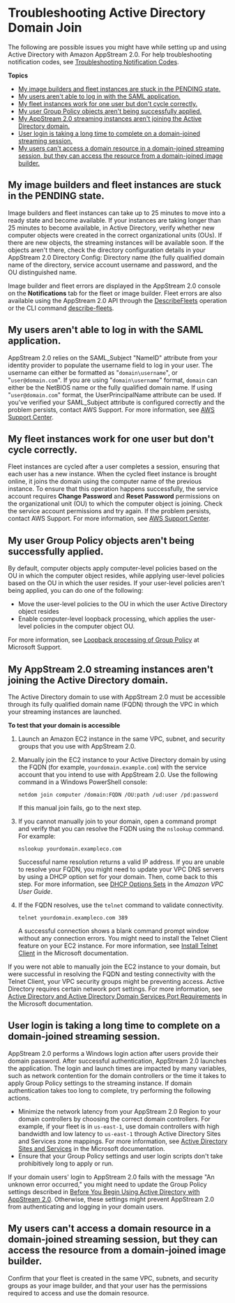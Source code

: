 # Troubleshooting Active Directory Domain Join<a name="troubleshooting-active-directory"></a>

The following are possible issues you might have while setting up and using Active Directory with Amazon AppStream 2\.0\. For help troubleshooting notification codes, see [Troubleshooting Notification Codes](troubleshooting-notification-codes.md)\.

**Topics**
+ [My image builders and fleet instances are stuck in the PENDING state\.](#troubleshooting-active-directory-1)
+ [My users aren't able to log in with the SAML application\.](#troubleshooting-active-directory-2)
+ [My fleet instances work for one user but don't cycle correctly\.](#troubleshooting-active-directory-3)
+ [My user Group Policy objects aren't being successfully applied\.](#troubleshooting-active-directory-4)
+ [My AppStream 2\.0 streaming instances aren't joining the Active Directory domain\.](#troubleshooting-active-directory-5)
+ [User login is taking a long time to complete on a domain\-joined streaming session\.](#troubleshooting-active-directory-6)
+ [My users can't access a domain resource in a domain\-joined streaming session, but they can access the resource from a domain\-joined image builder\.](#troubleshooting-active-directory-8)

## My image builders and fleet instances are stuck in the PENDING state\.<a name="troubleshooting-active-directory-1"></a>

Image builders and fleet instances can take up to 25 minutes to move into a ready state and become available\. If your instances are taking longer than 25 minutes to become available, in Active Directory, verify whether new computer objects were created in the correct organizational units \(OUs\)\. If there are new objects, the streaming instances will be available soon\. If the objects aren't there, check the directory configuration details in your AppStream 2\.0 Directory Config: Directory name \(the fully qualified domain name of the directory, service account username and password, and the OU distinguished name\. 

Image builder and fleet errors are displayed in the AppStream 2\.0 console on the **Notifications** tab for the fleet or image builder\. Fleet errors are also available using the AppStream 2\.0 API through the [DescribeFleets](https://docs.aws.amazon.com/appstream2/latest/APIReference/API_DescribeFleets.html) operation or the CLI command [describe\-fleets](https://docs.aws.amazon.com/cli/latest/reference/appstream/describe-fleets.html)\.

## My users aren't able to log in with the SAML application\.<a name="troubleshooting-active-directory-2"></a>

AppStream 2\.0 relies on the SAML\_Subject "NameID" attribute from your identity provider to populate the username field to log in your user\. The username can either be formatted as "`domain\username`", or "`user@domain.com`"\. If you are using "`domain\username`" format, `domain` can either be the NetBIOS name or the fully qualified domain name\. If using "`user@domain.com`" format, the UserPrincipalName attribute can be used\. If you've verified your SAML\_Subject attribute is configured correctly and the problem persists, contact AWS Support\. For more information, see [AWS Support Center](https://console.aws.amazon.com/support/home#/)\.

## My fleet instances work for one user but don't cycle correctly\.<a name="troubleshooting-active-directory-3"></a>

Fleet instances are cycled after a user completes a session, ensuring that each user has a new instance\. When the cycled fleet instance is brought online, it joins the domain using the computer name of the previous instance\. To ensure that this operation happens successfully, the service account requires **Change Password** and **Reset Password** permissions on the organizational unit \(OU\) to which the computer object is joining\. Check the service account permissions and try again\. If the problem persists, contact AWS Support\. For more information, see [AWS Support Center](https://console.aws.amazon.com/support/home#/)\.

## My user Group Policy objects aren't being successfully applied\.<a name="troubleshooting-active-directory-4"></a>

By default, computer objects apply computer\-level policies based on the OU in which the computer object resides, while applying user\-level policies based on the OU in which the user resides\. If your user\-level policies aren't being applied, you can do one of the following: 
+ Move the user\-level policies to the OU in which the user Active Directory object resides
+ Enable computer\-level loopback processing, which applies the user\-level policies in the computer object OU\. 

For more information, see [Loopback processing of Group Policy](https://support.microsoft.com/en-us/help/231287/loopback-processing-of-group-policy) at Microsoft Support\.

## My AppStream 2\.0 streaming instances aren't joining the Active Directory domain\.<a name="troubleshooting-active-directory-5"></a>

The Active Directory domain to use with AppStream 2\.0 must be accessible through its fully qualified domain name \(FQDN\) through the VPC in which your streaming instances are launched\.

**To test that your domain is accessible**

1. Launch an Amazon EC2 instance in the same VPC, subnet, and security groups that you use with AppStream 2\.0\.

1. Manually join the EC2 instance to your Active Directory domain by using the FQDN \(for example, `yourdomain.example.com`\) with the service account that you intend to use with AppStream 2\.0\. Use the following command in a Windows PowerShell console:

   ```
   netdom join computer /domain:FQDN /OU:path /ud:user /pd:password
   ```

   If this manual join fails, go to the next step\.

1. If you cannot manually join to your domain, open a command prompt and verify that you can resolve the FQDN using the `nslookup` command\. For example:

   ```
   nslookup yourdomain.exampleco.com
   ```

   Successful name resolution returns a valid IP address\. If you are unable to resolve your FQDN, you might need to update your VPC DNS servers by using a DHCP option set for your domain\. Then, come back to this step\. For more information, see [DHCP Options Sets](https://docs.aws.amazon.com/vpc/latest/userguide/VPC_DHCP_Options.html) in the *Amazon VPC User Guide*\.

1. If the FQDN resolves, use the `telnet` command to validate connectivity\.

   ```
   telnet yourdomain.exampleco.com 389
   ```

   A successful connection shows a blank command prompt window without any connection errors\. You might need to install the Telnet Client feature on your EC2 instance\. For more information, see [Install Telnet Client](https://technet.microsoft.com/en-us/library/cc771275.aspx) in the Microsoft documentation\.

If you were not able to manually join the EC2 instance to your domain, but were successful in resolving the FQDN and testing connectivity with the Telnet Client, your VPC security groups might be preventing access\. Active Directory requires certain network port settings\. For more information, see [Active Directory and Active Directory Domain Services Port Requirements](https://technet.microsoft.com/en-us/library/dd772723.aspx) in the Microsoft documentation\.

## User login is taking a long time to complete on a domain\-joined streaming session\.<a name="troubleshooting-active-directory-6"></a>

AppStream 2\.0 performs a Windows login action after users provide their domain password\. After successful authentication, AppStream 2\.0 launches the application\. The login and launch times are impacted by many variables, such as network contention for the domain controllers or the time it takes to apply Group Policy settings to the streaming instance\. If domain authentication takes too long to complete, try performing the following actions\.
+ Minimize the network latency from your AppStream 2\.0 Region to your domain controllers by choosing the correct domain controllers\. For example, if your fleet is in `us-east-1`, use domain controllers with high bandwidth and low latency to `us-east-1` through Active Directory Sites and Services zone mappings\. For more information, see [Active Directory Sites and Services](https://technet.microsoft.com/en-us/library/cc730868.aspx) in the Microsoft documentation\.
+ Ensure that your Group Policy settings and user login scripts don't take prohibitively long to apply or run\.

If your domain users' login to AppStream 2\.0 fails with the message "An unknown error occurred," you might need to update the Group Policy settings described in [Before You Begin Using Active Directory with AppStream 2\.0](active-directory-prerequisites.md)\. Otherwise, these settings might prevent AppStream 2\.0 from authenticating and logging in your domain users\.

## My users can't access a domain resource in a domain\-joined streaming session, but they can access the resource from a domain\-joined image builder\.<a name="troubleshooting-active-directory-8"></a>

Confirm that your fleet is created in the same VPC, subnets, and security groups as your image builder, and that your user has the permissions required to access and use the domain resource\.